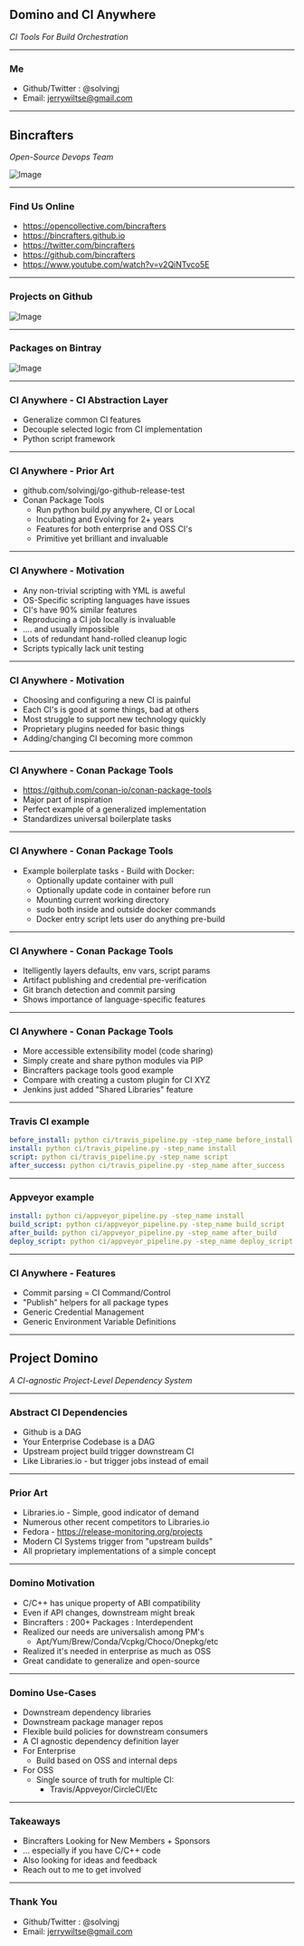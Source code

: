 ## Domino and CI Anywhere
*CI Tools For Build Orchestration*

---
### Me 
* Github/Twitter : @solvingj
* Email:  jerrywiltse@gmail.com

---

## Bincrafters
*Open-Source Devops Team* 

![Image](./assets/md/assets/BcCube128.png)

---
### Find Us Online

* https://opencollective.com/bincrafters
* https://bincrafters.github.io
* https://twitter.com/bincrafters
* https://github.com/bincrafters
* https://www.youtube.com/watch?v=v2QiNTvco5E
---
### Projects on Github

![Image](./assets/md/assets/BcGithub.png)

---
### Packages on Bintray

![Image](./assets/md/assets/BcBintray.png)

---
### CI Anywhere - CI Abstraction Layer
- Generalize common CI features
- Decouple selected logic from CI implementation
- Python script framework

---
### CI Anywhere - Prior Art
- github.com/solvingj/go-github-release-test
- Conan Package Tools
	- Run python build.py anywhere,  CI or Local
	- Incubating and Evolving for 2+ years
	- Features for both enterprise and OSS CI's
	- Primitive yet brilliant and invaluable
	
---
### CI Anywhere - Motivation
- Any non-trivial scripting with YML is aweful
- OS-Specific scripting languages have issues
- CI's have 90% similar features
- Reproducing a CI job locally is invaluable 
- .... and usually impossible
- Lots of redundant hand-rolled cleanup logic
- Scripts typically lack unit testing

---
### CI Anywhere - Motivation
- Choosing and configuring a new CI is painful
- Each CI's is good at some things, bad at others
- Most struggle to support new technology quickly
- Proprietary plugins needed for basic things
- Adding/changing CI becoming more common

---
### CI Anywhere - Conan Package Tools
- https://github.com/conan-io/conan-package-tools
- Major part of inspiration
- Perfect example of a generalized implementation
- Standardizes universal boilerplate tasks
---
### CI Anywhere - Conan Package Tools
- Example boilerplate tasks - Build with Docker:
	- Optionally update container with pull 
	- Optionally update code in container before run
	- Mounting current working directory
	- sudo both inside and outside docker commands
	- Docker entry script lets user do anything pre-build

---
### CI Anywhere - Conan Package Tools
- Itelligently layers defaults, env vars, script params
- Artifact publishing and credential pre-verification
- Git branch detection and commit parsing
- Shows importance of language-specific features

---
### CI Anywhere - Conan Package Tools
- More accessible extensibility model (code sharing)
- Simply create and share python modules via PIP
- Bincrafters package tools good example
- Compare with creating a custom plugin for CI XYZ
- Jenkins just added "Shared Libraries" feature

---
### Travis CI example
```yml
before_install: python ci/travis_pipeline.py -step_name before_install
install: python ci/travis_pipeline.py -step_name install
script: python ci/travis_pipeline.py -step_name script
after_success: python ci/travis_pipeline.py -step_name after_success
```

---
### Appveyor example
```yml
install: python ci/appveyor_pipeline.py -step_name install
build_script: python ci/appveyor_pipeline.py -step_name build_script
after_build: python ci/appveyor_pipeline.py -step_name after_build
deploy_script: python ci/appveyor_pipeline.py -step_name deploy_script
```

---
### CI Anywhere - Features
- Commit parsing = CI Command/Control
- "Publish" helpers for all package types
- Generic Credential Management
- Generic Environment Variable Definitions

---

## Project Domino
*A CI-agnostic Project-Level Dependency System*

---
### Abstract CI Dependencies
* Github is a DAG
* Your Enterprise Codebase is a DAG
* Upstream project build trigger downstream CI 
* Like Libraries.io - but trigger jobs instead of email

---
### Prior Art
* Libraries.io - Simple, good indicator of demand
* Numerous other recent competitors to Libraries.io
* Fedora - https://release-monitoring.org/projects
* Modern CI Systems trigger from "upstream builds"
* All proprietary implementations of a simple concept

---
### Domino Motivation
* C/C++ has unique property of ABI compatibility 
* Even if API changes, downstream might break
* Bincrafters : 200+ Packages : Interdependent
* Realized our needs are universalish among PM's
	* Apt/Yum/Brew/Conda/Vcpkg/Choco/Onepkg/etc
* Realized it's needed in enterprise as much as OSS
* Great candidate to generalize and open-source

---
### Domino Use-Cases
* Downstream dependency libraries
* Downstream package manager repos
* Flexible build policies for downstream consumers 
* A CI agnostic dependency definition layer
* For Enterprise
	* Build based on OSS and internal deps
* For OSS
	* Single source of truth for multiple CI:
		* Travis/Appveyor/CircleCI/Etc

---
### Takeaways
* Bincrafters Looking for New Members + Sponsors
* ... especially if you have C/C++ code
* Also looking for ideas and feedback
* Reach out to me to get involved
	
---
### Thank You
* Github/Twitter : @solvingj
* Email:  jerrywiltse@gmail.com